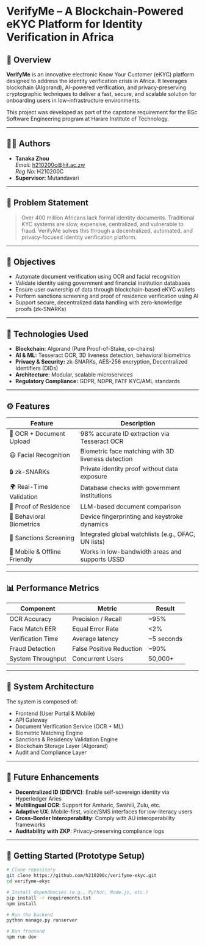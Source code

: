 # VerifyMe – A Blockchain-Powered eKYC Platform for Identity Verification in Africa

## 📌 Overview

**VerifyMe** is an innovative electronic Know Your Customer (eKYC) platform designed to address the identity verification crisis in Africa. It leverages blockchain (Algorand), AI-powered verification, and privacy-preserving cryptographic techniques to deliver a fast, secure, and scalable solution for onboarding users in low-infrastructure environments.

This project was developed as part of the capstone requirement for the BSc Software Engineering program at Harare Institute of Technology.

---

## 👨‍💻 Authors

- **Tanaka Zhou**  
  _Email:_ h210200c@hit.ac.zw  
  _Reg No:_ H210200C  
- **Supervisor:** Mutandavari

---

## 🧠 Problem Statement

> Over 400 million Africans lack formal identity documents. Traditional KYC systems are slow, expensive, centralized, and vulnerable to fraud. VerifyMe solves this through a decentralized, automated, and privacy-focused identity verification platform.

---

## 🎯 Objectives

- Automate document verification using OCR and facial recognition
- Validate identity using government and financial institution databases
- Ensure user ownership of data through blockchain-based eKYC wallets
- Perform sanctions screening and proof of residence verification using AI
- Support secure, decentralized data handling with zero-knowledge proofs (zk-SNARKs)

---

## 🔧 Technologies Used

- **Blockchain:** Algorand (Pure Proof-of-Stake, co-chains)
- **AI & ML:** Tesseract OCR, 3D liveness detection, behavioral biometrics
- **Privacy & Security:** zk-SNARKs, AES-256 encryption, Decentralized Identifiers (DIDs)
- **Architecture:** Modular, scalable microservices
- **Regulatory Compliance:** GDPR, NDPR, FATF KYC/AML standards

---

## ⚙️ Features

| Feature                            | Description |
|-----------------------------------|-------------|
| 🧾 OCR + Document Upload          | 98% accurate ID extraction via Tesseract OCR |
| 😃 Facial Recognition             | Biometric face matching with 3D liveness detection |
| 🔒 zk-SNARKs                      | Private identity proof without data exposure |
| 🌍 Real-Time Validation           | Database checks with government institutions |
| 📜 Proof of Residence             | LLM-based document comparison |
| 🧠 Behavioral Biometrics          | Device fingerprinting and keystroke dynamics |
| 🏦 Sanctions Screening            | Integrated global watchlists (e.g., OFAC, UN lists) |
| 📲 Mobile & Offline Friendly      | Works in low-bandwidth areas and supports USSD |

---

## 📊 Performance Metrics

| Component               | Metric                  | Result     |
|------------------------|-------------------------|------------|
| OCR Accuracy           | Precision / Recall      | ~95%       |
| Face Match EER         | Equal Error Rate        | <2%        |
| Verification Time      | Average latency         | ~5 seconds |
| Fraud Detection        | False Positive Reduction| ~90%       |
| System Throughput      | Concurrent Users        | 50,000+    |

---

## 🧪 System Architecture

The system is composed of:

- Frontend (User Portal & Mobile)
- API Gateway
- Document Verification Service (OCR + ML)
- Biometric Matching Engine
- Sanctions & Residency Validation Engine
- Blockchain Storage Layer (Algorand)
- Audit and Compliance Layer

---

## 🔮 Future Enhancements

- **Decentralized ID (DID/VC)**: Enable self-sovereign identity via Hyperledger Aries
- **Multilingual OCR**: Support for Amharic, Swahili, Zulu, etc.
- **Adaptive UX**: Mobile-first, voice/SMS interfaces for low-literacy users
- **Cross-Border Interoperability**: Comply with AU interoperability frameworks
- **Auditability with ZKP**: Privacy-preserving compliance logs

---

## 🏁 Getting Started (Prototype Setup)

```bash
# Clone repository
git clone https://github.com/h210200c/verifyme-ekyc.git
cd verifyme-ekyc

# Install dependencies (e.g., Python, Node.js, etc.)
pip install -r requirements.txt
npm install

# Run the backend
python manage.py runserver

# Run frontend
npm run dev
